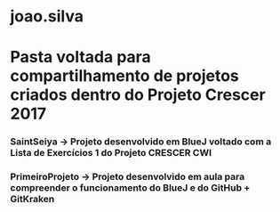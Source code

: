 # joao.silva
# Pasta voltada para compartilhamento de projetos criados dentro do Projeto Crescer 2017

### SaintSeiya -> Projeto desenvolvido em BlueJ voltado com a Lista de Exercícios 1 do Projeto CRESCER CWI

### PrimeiroProjeto -> Projeto desenvolvido em aula para compreender o funcionamento do BlueJ e do GitHub + GitKraken
